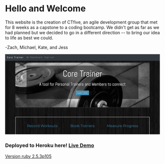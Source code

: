 <h1>Hello and Welcome</h1>

This website is the creation of CTfive, an agile development group that met for 8 weeks as a capstone to a coding bootcamp.
We didn't get as far as we had planned but we decided to go in a different direction -- to bring our idea to life as best we could.

-Zach, Michael, Kate, and Jess

![](app/assets/images/Coretrainer.png)

<h3>Deployed to Heroku here! <a href="https://coretrainer.herokuapp.com/">Live Demo</h3>

Version ruby 2.5.3p105
